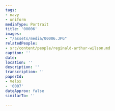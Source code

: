 ```yaml
---
tags:
- navy
- uniform
mediaType: Portrait
title: '00006'
images:
- "/assets/media/00006.JPG"
relatedPeople:
- src/content/people/reginald-arthur-wilson.md
caption: ''
date: 
location: ''
description: ''
transcription: ''
paperId:
- Velox
- '0007'
dateApprox: false
similarTo: ''

---
```

